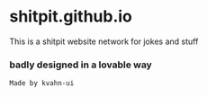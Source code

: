 # shitpit.github.io
This is a shitpit website network for jokes and stuff

### badly designed in a lovable way

```Made by kvahn-ui```
